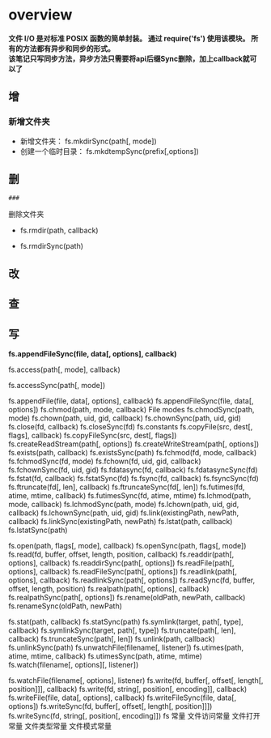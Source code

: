 # overview 
   **文件 I/O 是对标准 POSIX 函数的简单封装。 通过 require('fs') 使用该模块。 所有的方法都有异步和同步的形式。**   
  **该笔记只写同步方法，异步方法只需要将api后缀Sync删除，加上callback就可以了**
## 增
### 新增文件夹
* 新增文件夹： fs.mkdirSync(path[, mode])  
* 创建一个临时目录： fs.mkdtempSync(prefix[,options])

## 删
    ###
删除文件夹
  - fs.rmdir(path, callback)
* fs.rmdirSync(path)

## 改


## 查


## 写 
 **fs.appendFileSync(file, data[, options], callback)**

fs.access(path[, mode], callback)

fs.accessSync(path[, mode])

fs.appendFile(file, data[, options], callback)
fs.appendFileSync(file, data[, options])
fs.chmod(path, mode, callback)
File modes
fs.chmodSync(path, mode)
fs.chown(path, uid, gid, callback)
fs.chownSync(path, uid, gid)
fs.close(fd, callback)
fs.closeSync(fd)
fs.constants
fs.copyFile(src, dest[, flags], callback)
fs.copyFileSync(src, dest[, flags])
fs.createReadStream(path[, options])
fs.createWriteStream(path[, options])
fs.exists(path, callback)
fs.existsSync(path)
fs.fchmod(fd, mode, callback)
fs.fchmodSync(fd, mode)
fs.fchown(fd, uid, gid, callback)
fs.fchownSync(fd, uid, gid)
fs.fdatasync(fd, callback)
fs.fdatasyncSync(fd)
fs.fstat(fd, callback)
fs.fstatSync(fd)
fs.fsync(fd, callback)
fs.fsyncSync(fd)
fs.ftruncate(fd[, len], callback)
fs.ftruncateSync(fd[, len])
fs.futimes(fd, atime, mtime, callback)
fs.futimesSync(fd, atime, mtime)
fs.lchmod(path, mode, callback)
fs.lchmodSync(path, mode)
fs.lchown(path, uid, gid, callback)
fs.lchownSync(path, uid, gid)
fs.link(existingPath, newPath, callback)
fs.linkSync(existingPath, newPath)
fs.lstat(path, callback)
fs.lstatSync(path)

fs.open(path, flags[, mode], callback)
fs.openSync(path, flags[, mode])
fs.read(fd, buffer, offset, length, position, callback)
fs.readdir(path[, options], callback)
fs.readdirSync(path[, options])
fs.readFile(path[, options], callback)
fs.readFileSync(path[, options])
fs.readlink(path[, options], callback)
fs.readlinkSync(path[, options])
fs.readSync(fd, buffer, offset, length, position)
fs.realpath(path[, options], callback)
fs.realpathSync(path[, options])
fs.rename(oldPath, newPath, callback)
fs.renameSync(oldPath, newPath)

fs.stat(path, callback)
fs.statSync(path)
fs.symlink(target, path[, type], callback)
fs.symlinkSync(target, path[, type])
fs.truncate(path[, len], callback)
fs.truncateSync(path[, len])
fs.unlink(path, callback)
fs.unlinkSync(path)
fs.unwatchFile(filename[, listener])
fs.utimes(path, atime, mtime, callback)
fs.utimesSync(path, atime, mtime)
fs.watch(filename[, options][, listener])

fs.watchFile(filename[, options], listener)
fs.write(fd, buffer[, offset[, length[, position]]], callback)
fs.write(fd, string[, position[, encoding]], callback)
fs.writeFile(file, data[, options], callback)
fs.writeFileSync(file, data[, options])
fs.writeSync(fd, buffer[, offset[, length[, position]]])
fs.writeSync(fd, string[, position[, encoding]])
fs 常量
文件访问常量
文件打开常量
文件类型常量
文件模式常量
